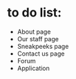 # to do  list:
* About page
* Our staff page
* Sneakpeeks page
* Contact us page
* Forum
* Application